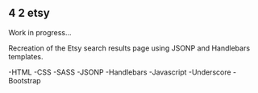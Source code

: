 ## 4 2 etsy

Work in progress...

Recreation of the Etsy search results page using JSONP and Handlebars templates.

-HTML -CSS -SASS -JSONP -Handlebars -Javascript -Underscore -Bootstrap
